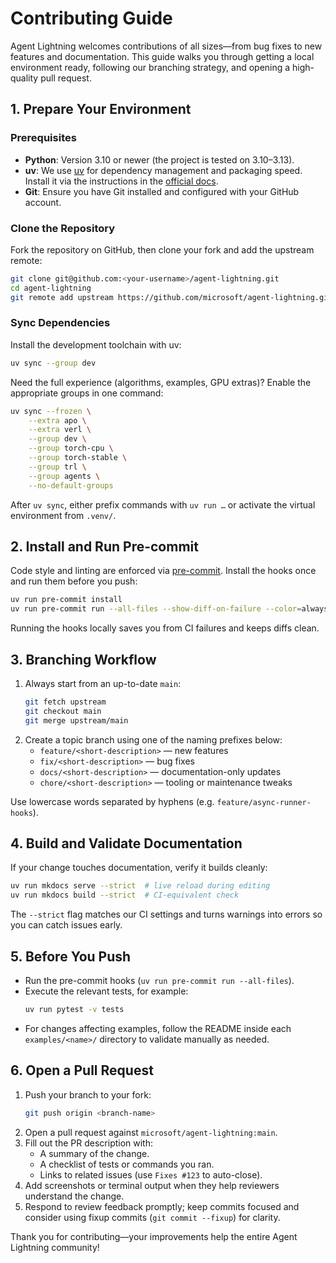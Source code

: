 # Contributing Guide

Agent Lightning welcomes contributions of all sizes—from bug fixes to new features and documentation.
This guide walks you through getting a local environment ready, following our branching strategy, and opening a high-quality pull request.

## 1. Prepare Your Environment

### Prerequisites

- **Python**: Version 3.10 or newer (the project is tested on 3.10–3.13).
- **uv**: We use [uv](https://docs.astral.sh/uv/) for dependency management and packaging speed. Install it via the instructions in the [official docs](https://docs.astral.sh/uv/getting-started/installation/).
- **Git**: Ensure you have Git installed and configured with your GitHub account.

### Clone the Repository

Fork the repository on GitHub, then clone your fork and add the upstream remote:

```bash
git clone git@github.com:<your-username>/agent-lightning.git
cd agent-lightning
git remote add upstream https://github.com/microsoft/agent-lightning.git
```

### Sync Dependencies

Install the development toolchain with uv:

```bash
uv sync --group dev
```

Need the full experience (algorithms, examples, GPU extras)? Enable the appropriate groups in one command:

```bash
uv sync --frozen \
    --extra apo \
    --extra verl \
    --group dev \
    --group torch-cpu \
    --group torch-stable \
    --group trl \
    --group agents \
    --no-default-groups
```

After `uv sync`, either prefix commands with `uv run …` or activate the virtual environment from `.venv/`.

## 2. Install and Run Pre-commit

Code style and linting are enforced via [pre-commit](https://pre-commit.com/). Install the hooks once and run them before you push:

```bash
uv run pre-commit install
uv run pre-commit run --all-files --show-diff-on-failure --color=always
```

Running the hooks locally saves you from CI failures and keeps diffs clean.

## 3. Branching Workflow

1. Always start from an up-to-date `main`:
   ```bash
   git fetch upstream
   git checkout main
   git merge upstream/main
   ```
2. Create a topic branch using one of the naming prefixes below:
   - `feature/<short-description>` — new features
   - `fix/<short-description>` — bug fixes
   - `docs/<short-description>` — documentation-only updates
   - `chore/<short-description>` — tooling or maintenance tweaks

Use lowercase words separated by hyphens (e.g. `feature/async-runner-hooks`).

## 4. Build and Validate Documentation

If your change touches documentation, verify it builds cleanly:

```bash
uv run mkdocs serve --strict  # live reload during editing
uv run mkdocs build --strict  # CI-equivalent check
```

The `--strict` flag matches our CI settings and turns warnings into errors so you can catch issues early.

## 5. Before You Push

- Run the pre-commit hooks (`uv run pre-commit run --all-files`).
- Execute the relevant tests, for example:
  ```bash
  uv run pytest -v tests
  ```
- For changes affecting examples, follow the README inside each `examples/<name>/` directory to validate manually as needed.

## 6. Open a Pull Request

1. Push your branch to your fork:
   ```bash
   git push origin <branch-name>
   ```
2. Open a pull request against `microsoft/agent-lightning:main`.
3. Fill out the PR description with:
   - A summary of the change.
   - A checklist of tests or commands you ran.
   - Links to related issues (use `Fixes #123` to auto-close).
4. Add screenshots or terminal output when they help reviewers understand the change.
5. Respond to review feedback promptly; keep commits focused and consider using fixup commits (`git commit --fixup`) for clarity.

Thank you for contributing—your improvements help the entire Agent Lightning community!
